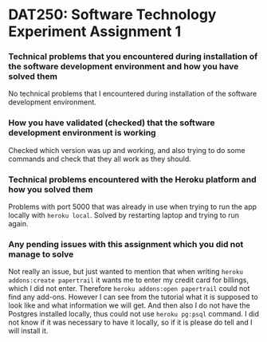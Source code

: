 # DAT250: Software Technology Experiment Assignment 1

### Technical problems that you encountered during installation of the software development environment and how you have solved them

No technical problems that I encountered during installation of the software development environment.

### How you have validated (checked) that the software development environment is working

Checked which version was up and working, and also trying to do some commands and check that they all work as they should.

### Technical problems encountered with the Heroku platform and how you solved them

Problems with port 5000 that was already in use when trying to run the app locally with `heroku local`. Solved by restarting laptop and trying to run again.

### Any pending issues with this assignment which you did not manage to solve

Not really an issue, but just wanted to mention that when writing `heroku addons:create papertrail` it wants me to enter my credit card for billings, which I did not enter. Therefore `heroku addons:open papertrail` could not find any add-ons. However I can see from the tutorial what it is supposed to look like and what information we will get. And then also I do not have the Postgres installed locally, thus could not use `heroku pg:psql` command. I did not know if it was necessary to have it locally, so if it is please do tell and I will install it.

